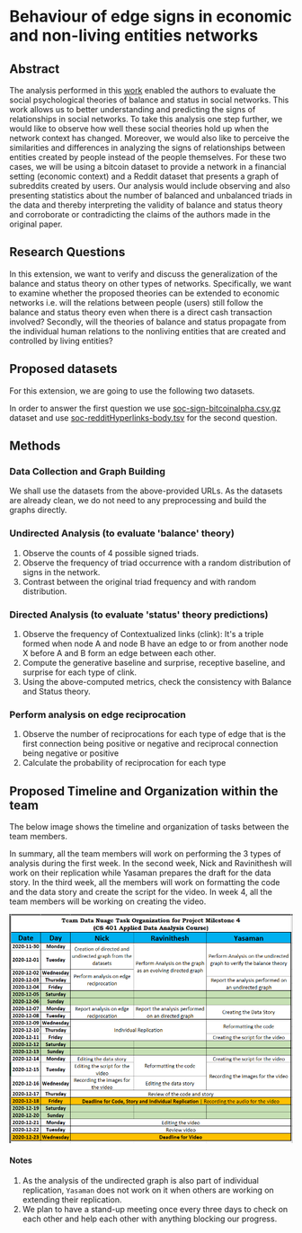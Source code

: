 # Behaviour of edge signs in economic and non-living entities networks

## Abstract

The analysis performed in this [work](https://cs.stanford.edu/people/jure/pubs/triads-chi10.pdf) enabled the authors to evaluate the social psychological theories of balance and status in social networks. This work allows us to better understanding and predicting the signs of relationships in social networks. To take this analysis one step further, we would like to observe how well these social theories hold up when the network context has changed. Moreover, we would also like to perceive the similarities and differences in analyzing the signs of relationships between entities created by people instead of the people themselves. For these two cases, we will be using a bitcoin dataset to provide a network in a financial setting (economic context) and a Reddit dataset that presents a graph of subreddits created by users. Our analysis would include observing and also presenting statistics about the number of balanced and unbalanced triads in the data and thereby interpreting the validity of balance and status theory and corroborate or contradicting the claims of the authors made in the original paper.

## Research Questions

In this extension, we want to verify and discuss the generalization of the balance and status theory on other types of networks. Specifically, we want to examine whether the proposed theories can be extended to economic networks i.e. will the relations between people (users) still follow the balance and status theory even when there is a direct cash transaction involved? Secondly, will the theories of balance and status propagate from the individual human relations to the nonliving entities that are created and controlled by living entities?

## Proposed datasets

For this extension, we are going to use the following two datasets.

In order to answer the first question we use [soc-sign-bitcoinalpha.csv.gz](http://snap.stanford.edu/data/soc-sign-bitcoin-alpha.html) dataset and use [soc-redditHyperlinks-body.tsv](http://snap.stanford.edu/data/soc-RedditHyperlinks.html) for the second question.

## Methods

### Data Collection and Graph Building

We shall use the datasets from the above-provided URLs. As the datasets are already clean, we do not need to any preprocessing and build the graphs directly.

### Undirected Analysis (to evaluate 'balance' theory)

1. Observe the counts of 4 possible signed triads.
2. Observe the frequency of triad occurrence with a random distribution of signs in the network.
3. Contrast between the original triad frequency and with random distribution.

### Directed Analysis (to evaluate 'status' theory predictions)

1. Observe the frequency of Contextualized links (clink): It's a triple formed when node A and node B have an edge to or from another node X before A and B form an edge between each other.
2. Compute the generative baseline and surprise, receptive baseline, and surprise for each type of clink.
3. Using the above-computed metrics, check the consistency with Balance and Status theory.

### Perform analysis on edge reciprocation

1. Observe the number of reciprocations for each type of edge that is the first connection being positive or negative and reciprocal connection being negative or positive
2. Calculate the probability of reciprocation for each type

## Proposed Timeline and Organization within the team

The below image shows the timeline and organization of tasks between the team members.

In summary, all the team members will work on performing the 3 types of analysis during the first week. In the second week, Nick and Ravinithesh will work on their replication while Yasaman prepares the draft for the data story. In the third week, all the members will work on formatting the code and the data story and create the script for the video. In week 4, all the team members will be working on creating the video.

![tasks_organization_data_nuage](./images/tasks_organization.png)

#### Notes

1. As the analysis of the undirected graph is also part of individual replication, `Yasaman` does not work on it when others are working on extending their replication.
2. We plan to have a stand-up meeting once every three days to check on each other and help each other with anything blocking our progress.
